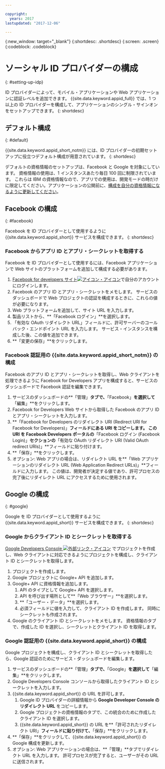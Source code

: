 ```yaml
---

copyright:
  years: 2017
lastupdated: "2017-12-06"

---
```


{:new_window: target="_blank"}
{:shortdesc: .shortdesc}
{:screen: .screen}
{:codeblock: .codeblock}

# ソーシャル ID プロバイダーの構成
{: #setting-up-idp}

ID プロバイダーによって、モバイル・アプリケーションや Web アプリケーションに認証レベルを追加できます。 {{site.data.keyword.appid_full}} では、1 つ以上の ID プロバイダーを構成して、アプリケーションのシングル・サインオンをセットアップできます。
{: shortdesc}

## デフォルト構成
{: #default}

{{site.data.keyword.appid_short_notm}} には、ID プロバイダーの初期セットアップに役立つデフォルト構成が用意されています。
{: shortdesc}

デフォルトの資格情報のセットアップは、Facebook と Google を対象にしています。 資格情報の使用は、1 インスタンスあたり毎日 100 回に制限されています。 これらは IBM の資格情報なので、アプリでの使用は、開発モードの時だけに限定してください。アプリケーションの公開前に、[構成を自分の資格情報になるように更新してください](/docs/services/appid/identity-providers.html)。


## Facebook の構成
{: #facebook}

Facebook を ID プロバイダーとして使用するように {{site.data.keyword.appid_short}} サービスを構成できます。
{: shortdesc}

### Facebook からアプリ ID とアプリ・シークレットを取得する

Facebook を ID プロバイダーとして使用するには、Facebook アプリケーションで Web サイトのプラットフォームを追加して構成する必要があります。

1. <a href="https://developers.facebook.com/docs/apps/register" target="_blank">Facebook for developers サイト<img src="../../icons/launch-glyph.svg" alt="アイコン・アイコン"></a>で自分のアカウントにログインします。
2. Facebook のアプリ ID とアプリ・シークレットをメモします。 サービスのダッシュボードで Web プロジェクトの認証を構成するときに、これらの値が必要になります。
3. Web プラットフォームを追加して、サイト URL を入力します。
4. 製品リストから、**「Facebook ログイン」**を選択します。
5. 「有効な OAuth リダイレクト URL」フィールドに、許可サーバーのコールバック・エンドポイント URL を入力します。 サービス・インスタンスを構成した後、この値を追加できます。
6. **「変更の保存」**をクリックします。


### Facebook 認証用の {{site.data.keyword.appid_short_notm}} の構成

Facebook のアプリ ID とアプリ・シークレットを取得し、Web クライアントを処理できるように Facebook for Developers アプリを構成すると、サービスのダッシュボードで Facebook 認証を編集できます。

1. サービスのダッシュボードの**「管理」**タブで、**「Facebook」**を選択して**「編集」**をクリックします。
2. Facebook for Developers Web サイトから取得した Facebook のアプリ ID とアプリ・シークレットを入力します。
3. **「Facebook for Developers のリダイレクト URI (Redirect URI for Facebook for Developers)」**フィールドにある URI をコピーします。 この URI を Facebook Developers ポータルの**「Facebook ログイン (Facebook Login)」**セクションの**「有効な OAuth リダイレクト URI (Valid OAuth redirect URIs)」**フィールドに貼り付けます。
4. **「保存」**をクリックします。
5. オプション: Web アプリの場合は、リダイレクト URL を**「Web アプリケーションのリダイレクト URL (Web Application Redirect URLs)」**フィールドに入力します。 この値は、開発者が決定する値であり、許可プロセスの完了後にリダイレクト URL にアクセスするために使用されます。


## Google の構成
{: #google}

Google を ID プロバイダーとして使用するように {{site.data.keyword.appid_short}} サービスを構成できます。
{: shortdesc}

### Google からクライアント ID とシークレットを取得する

<a href="https://developers.google.com/" target="_blank">Google Developers Console <img src="../../icons/launch-glyph.svg" alt="外部リンク・アイコン"></a> でプロジェクトを作成し、Web クライアントに対応できるようにプロジェクトを構成し、クライアント ID とシークレットを取得します。

1. プロジェクトを作成します。
2. Google プロジェクトに Google+ API を追加します。
3. Google+ API に資格情報を追加します。
    1. API のタイプとして Google+ API を選択します。
    2. API を呼び出す場所として**「Web ブラウザー」**を選択します。
    3. **「ユーザー・データ」**を選択します。
    4. 必須フィールドに値を入力して、クライアント ID を作成します。 同時にシークレットも作成されます。
4. Google のクライアント ID とシークレットをメモします。 資格情報のタブで、作成した ID を選択し、シークレットとクライアント ID を取得します。

### Google 認証用の {{site.data.keyword.appid_short}} の構成

Google プロジェクトを構成し、クライアント ID とシークレットを取得したら、Google 認証のためにサービス・ダッシュボードを編集します。

1. サービスのダッシュボードの**「管理」**タブで、**「Google」**を選択して**「編集」**をクリックします。
2. Google Developers Console コンソールから取得したクライアント ID とシークレットを入力します。
3. {{site.data.keyword.appid_short}} の URL を許可します。
    1. Google ID プロバイダーの詳細情報から **Google Developer Console のリダイレクト URL** をコピーします。
    2. Google プロジェクトの資格情報のタブで、この統合のために作成したクライアント ID を選択します。
    3. {{site.data.keyword.appid_short}} の URL を**「許可されたリダイレクト URI」**フィールドに貼り付けて、**「保存」**をクリックします。
4. **「保存」**をクリックして、{{site.data.keyword.appid_short}} の Google 構成を更新します。
5. オプション: Web アプリケーションの場合は、**「管理」**タブでリダイレクト URL を入力します。 許可プロセスが完了すると、ユーザーがその URL に送信されます。
